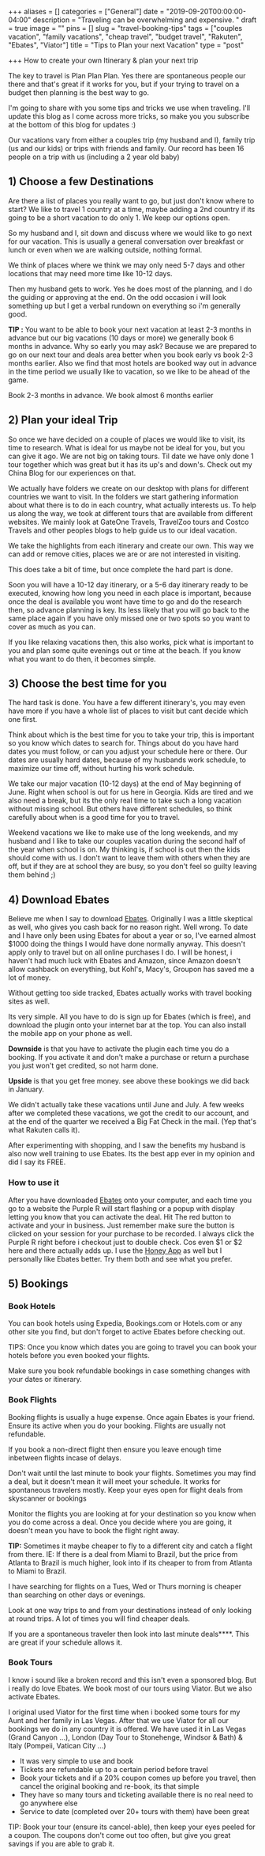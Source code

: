 +++
aliases = []
categories = ["General"]
date = "2019-09-20T00:00:00-04:00"
description = "Traveling can be overwhelming and expensive. "
draft = true
image = ""
pins = []
slug = "travel-booking-tips"
tags = ["couples vacation", "family vacations", "cheap travel", "budget travel", "Rakuten", "Ebates", "Viator"]
title = "Tips to Plan your next Vacation"
type = "post"

+++
How to create your own Itinerary & plan your next trip

The key to travel is Plan Plan Plan. Yes there are spontaneous people our there and that's great if it works for you, but if your trying to travel on a budget then planning is the best way to go.

I'm going to share with you some tips and tricks we use when traveling. I'll update this blog as I come across more tricks, so make you you subscribe at the bottom of this blog for updates :)

Our vacations vary from either a couples trip (my husband and I), family trip (us and our kids) or trips with friends and family. Our record has been 16 people on a trip with us (including a 2 year old baby)

## 1) Choose a few Destinations

Are there a list of places you really want to go, but just don't know where to start? We like to travel 1 country at a time, maybe adding a 2nd country if its going to be a short vacation to do only 1. We keep our options open.

So my husband and I, sit down and discuss where we would like to go next for our vacation. This is usually a general conversation over breakfast or lunch or even when we are walking outside, nothing formal.

We think of places where we think we may only need 5-7 days and other locations that may need more time like 10-12 days.

Then my husband gets to work. Yes he does most of the planning, and I do the guiding or approving at the end. On the odd occasion i will look something up but I get a verbal rundown on everything so i'm generally good.

**_<Copy of planning doc>_**

**TIP :** You want to be able to book your next vacation at least 2-3 months in advance but our big vacations (10 days or more) we generally book 6 months in advance. Why so early you may ask? Because we are prepared to go on our next tour and deals area better when you book early vs book 2-3 months earlier. Also we find that most hotels are booked way out in advance in the time period we usually like to vacation, so we like to be ahead of the game.

Book 2-3 months in advance. We book almost 6 months earlier

## 2) Plan your ideal Trip

So once we have decided on a couple of places we would like to visit, its time to research. What is ideal for us maybe not be ideal for you, but you can give it ago. We are not big on taking tours. Til date we have only done 1 tour together which was great but it has its up's and down's. Check out my China Blog for our experiences on that.

**_<china pic>_**

We actually have folders we create on our desktop with plans for different countries we want to visit. In the folders we start gathering information about what there is to do in each country, what actually interests us. To help us along the way, we took at different tours that are available from different websites. We mainly look at GateOne Travels, TravelZoo tours and Costco Travels and other peoples blogs to help guide us to our ideal vacation.

We take the highlights from each itinerary and create our own. This way we can add or remove cities, places we are or are not interested in visiting.

This does take a bit of time, but once complete the hard part is done.

Soon you will have a 10-12 day itinerary,  or a 5-6 day itinerary ready to be executed, knowing how long you need in each place is important, because once the deal is available you wont have time to go and do the research then, so advance planning is key. Its less likely that you will go back to the same place again if you have only missed one or two spots so you want to cover as much as you can.

**_<beach pic>_**

If you like relaxing vacations then, this also works, pick what is important to you and plan some quite evenings out or time at the beach. If you know what you want to do then, it becomes simple.

## 3) Choose the best time for you

The hard task is done. You have a few different itinerary's, you may even have more if you have a whole list of places to visit but cant decide which one first.

Think about which is the best time for you to take your trip, this is important so you know which dates to search for.  Things about do you have hard dates you must follow, or can you adjust your schedule here or there. Our dates are usually hard dates, because of my husbands work schedule, to maximize our time off, without hurting his work schedule.

We take our major vacation (10-12 days) at the end of May beginning of June. Right when school is out for us here in Georgia. Kids are tired and we also need a break, but its the only real time to take such a long vacation without missing school. But others have different schedules, so think carefully about when is a good time for you to travel.

**_<family pic>_**

Weekend vacations we like to make use of the long weekends, and my husband and I like to take our couples vacation during the second half of the year when school is on. My thinking is, if school is out then the kids should come with us. I don't want to leave them with others when they are off, but if they are at school they are busy, so you don't feel so guilty leaving them behind ;)

## 4) Download Ebates

**_<ebates banner>_**

Believe me when I say to download [Ebates](https://www.rakuten.com/r/SHETAL23?eeid=28187 "Ebates"). Originally I was a little skeptical as well, who gives you cash back for no reason right. Well wrong. To date and I have only been using Ebates for about a year or so, I've earned almost $1000 doing the things I would have done normally anyway. This doesn't apply only to travel but on all online purchases I do. I will be honest, i haven't had much luck with Ebates and Amazon, since Amazon doesn't allow cashback on everything, but Kohl's, Macy's, Groupon has saved me a lot of money.

**_<Pic of Ebates>_**

Without getting too side tracked, Ebates actually works with travel booking sites as well. 

Its very simple. All you have to do is sign up for Ebates (which is free), and download the plugin onto your internet bar at the top. You can also install the mobile app on your phone as well.

**Downside** is that you have to activate the plugin each time you do a booking. If you activate it and don't make a purchase or return a purchase you just won't get credited, so not harm done.

**Upside** is that you get free money. see above these bookings we did back in January. 

We didn't actually take these vacations until June and July. A few weeks after we completed these vacations, we got the credit to our account, and at the end of the quarter we received a Big Fat Check in the mail. (Yep that's what Rakuten calls it).

After experimenting with shopping, and I saw the benefits my husband is also now well training to use Ebates. Its the best app ever in my opinion and did I say its FREE.

### How to use it

After you have downloaded [Ebates](https://www.rakuten.com/r/SHETAL23?eeid=28187 "Ebates") onto your computer, and each time you go to a website the Purple R will start flashing or a popup with display letting you know that you can activate the deal. Hit The red button to activate and your in business. Just remember make sure the button is clicked on your session for your purchase to be recorded. I always click the Purple R right before i checkout just to double check. Cos even $1 or $2 here and there actually adds up. I use the [Honey App](joinhoney.com/ref/km8i18 "Honey") as well but I personally like Ebates better. Try them both and see what you prefer.

## 5) Bookings

### Book Hotels 

You can book hotels using Expedia, Bookings.com or Hotels.com or any other site you find, but don't forget to active Ebates before checking out.

TIPS: Once you know which dates you are going to travel you can book your hotels before you even booked your flights. 

Make sure you book refundable bookings in case something changes with your dates or itinerary.

**_<book hotels link>_**

### Book Flights

Booking flights is usually a huge expense. Once again Ebates is your friend. Ensure its active when you do your booking. Flights are usually not refundable. 

If you book a non-direct flight then ensure you leave enough time inbetween flights incase of delays.

Don't wait until the last minute to book your flights. Sometimes you may find a deal, but it doesn't mean it will meet your schedule. It works for spontaneous travelers mostly. Keep your eyes open for flight deals from skyscanner **_<skyscanner link>_** or bookings **_<bookings link>_**

Monitor the flights you are looking at for your destination so you know when you do come across a deal. Once you decide where you are going, it doesn't mean you have to book the flight right away.

**TIP:** Sometimes it maybe cheaper to fly to a different city and catch a flight from there. IE: If there is a deal from Miami to Brazil, but the price from Atlanta to Brazil is much higher, look into if its cheaper to from from Atlanta to Miami to Brazil.

I have searching for flights on a Tues, Wed or Thurs morning is cheaper than searching on other days or evenings.

Look at one way trips to and from your destinations instead of only looking at round trips.  A lot of times you will find cheaper deals.

If you are a spontaneous traveler then look into last minute deals**_<last minute deals link>_**. This are great if your schedule allows it.

**_<sky scanner banner>_**

### Book Tours 

I know i sound like a broken record and this isn't even a sponsored blog. But i really do love Ebates. We book most of our tours using Viator. But we also activate Ebates.

I original used Viator for the first time when i booked some tours for my Aunt and her family in Las Vegas.  After that we use Viator for all our bookings we do in any country it is offered. We have used it in Las Vegas (Grand Canyon ...), London (Day Tour to Stonehenge, Windsor & Bath)  & Italy (Pompeii, Vatican City ...)

* It was very simple to use and book
* Tickets are refundable up to a certain period before travel
* Book your tickets and if a 20% coupon comes up before you travel, then cancel the original booking and re-book, its that simple
* They have so many tours and ticketing available there is no real need to go anywhere else
* Service to date (completed over 20+ tours with them) have been great

TIP: Book your tour (ensure its cancel-able), then keep your eyes peeled for a coupon. The coupons don't come out too often, but give you great savings if you are able to grab it.

**_<Viator Link>_**